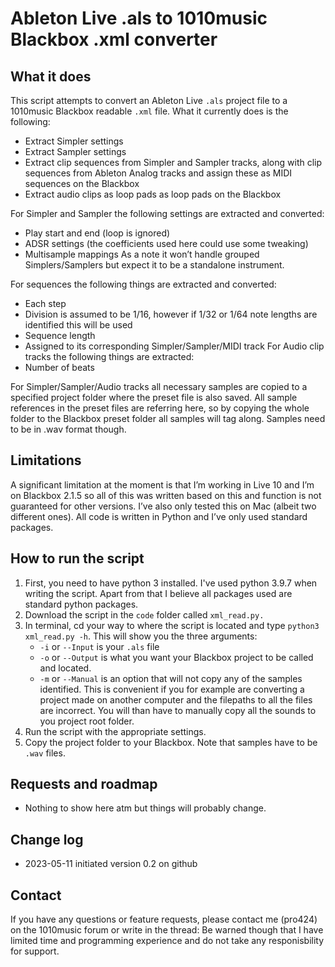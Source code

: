 # Ableton Live .als to 1010music Blackbox .xml converter
## What it does
This script attempts to convert an Ableton Live `.als` project file to a 1010music Blackbox readable `.xml` file.
What it currently does is the following:
- Extract Simpler settings
- Extract Sampler settings
- Extract clip sequences from Simpler and Sampler tracks, along with clip sequences from Ableton Analog tracks and assign these as MIDI sequences on the Blackbox
- Extract audio clips as loop pads as loop pads on the Blackbox

For Simpler and Sampler the following settings are extracted and converted:
- Play start and end (loop is ignored)
- ADSR settings (the coefficients used here could use some tweaking)
- Multisample mappings
As a note it won’t handle grouped Simplers/Samplers but expect it to be a standalone instrument.

For sequences the following things are extracted and converted:
- Each step
- Division is assumed to be 1/16, however if 1/32 or 1/64 note lengths are identified this will be used
- Sequence length
- Assigned to its corresponding Simpler/Sampler/MIDI track 
For Audio clip tracks the following things are extracted:
- Number of beats

For Simpler/Sampler/Audio tracks all necessary samples are copied to a specified project folder where the preset file is also saved. All sample references in the preset files are referring here, so by copying the whole folder to the Blackbox preset folder all samples will tag along. Samples need to be in .wav format though.

## Limitations
A significant limitation at the moment is that I’m working in Live 10 and I’m on Blackbox 2.1.5 so all of this was written based on this and function is not guaranteed for other versions. I’ve also only tested this on Mac (albeit two different ones). All code is written in Python and I’ve only used standard packages.

## How to run the script
1. First, you need to have python 3 installed. I've used python 3.9.7 when writing the script. Apart from that I believe all packages used are standard python packages. 
2. Download the script in the `code` folder called `xml_read.py.`
3. In terminal, cd your way to where the script is located and type `python3 xml_read.py -h`. This will show you the three arguments:
    - `-i` or `--Input` is your `.als` file
    - `-o` or `--Output` is what you want your Blackbox project to be called and located.
    - `-m` or `--Manual` is an option that will not copy any of the samples identified. This is convenient if you for example are converting a project made on another computer and the filepaths to all the files are incorrect. You will than have to manually copy all the sounds to you project root folder.
4. Run the script with the appropriate settings.
5. Copy the project folder to your Blackbox.
Note that samples have to be `.wav` files.

## Requests and roadmap
- Nothing to show here atm but things will probably change.

## Change log
- 2023-05-11 initiated version 0.2 on github


## Contact
If you have any questions or feature requests, please contact me (pro424) on the 1010music forum or write in the thread:
Be warned though that I have limited time and programming experience and do not take any responisbility for support. 